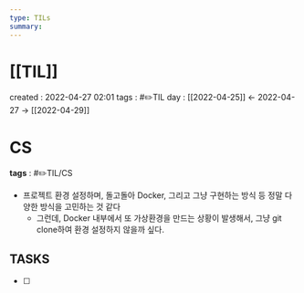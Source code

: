 ```yaml
---
type: TILs
summary: 
---
```


# [[TIL]]
created : 2022-04-27 02:01
tags : #✏️TIL
day : [[2022-04-25]] ← 2022-04-27 → [[2022-04-29]]

# CS
**tags** : #✏️TIL/CS
- 프로젝트 환경 설정하며, 돌고돌아 Docker, 그리고 그냥 구현하는 방식 등 정말 다양한 방식을 고민하는 것 같다
	- 그런데, Docker 내부에서 또 가상환경을 만드는 상황이 발생해서, 그냥 git clone하여 환경 설정하지 않을까 싶다.

## TASKS
- [ ] 

